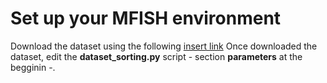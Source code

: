 # Set up your MFISH environment

Download the dataset using the following [insert link](https://github.com/jeanpat/MFISH)
Once downloaded the dataset, edit the **dataset_sorting.py** script - section **parameters** at the begginin -. 
